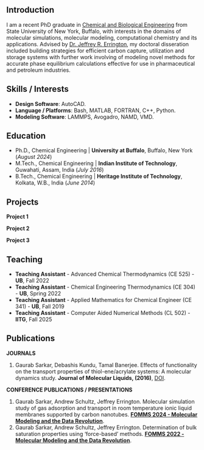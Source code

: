 ## Introduction

I am a recent PhD graduate in [Chemical and Biological Engineering](https://engineering.buffalo.edu/chemical-biological.html) from State University of New York, Buffalo, with interests in the domains of molecular simulations, molecular modeling, computational chemistry and its applications. Advised by [Dr. Jeffrey R. Errington](https://engineering.buffalo.edu/chemical-biological/people/faculty-directory/core.host.html/content/shared/engineering/chemical-biological/profiles/faculty/errington-jeffrey-r.detail.html), my doctoral disseration included building strategies for efficient carbon capture, utilization and storage systems with further work involving of modeling novel methods for accurate phase equilibrium calculations effective for use in pharmaceutical and petroleum industries.

## Skills / Interests
- **Design Software**: AutoCAD.
- **Language / Platforms**: Bash, MATLAB, FORTRAN, C++, Python.
- **Modeling Software**: LAMMPS, Avogadro, NAMD, VMD.
<!---
- Interests: Molecular Simulation, Data Analysis, Mathematical Modelling, Machine Learning.
---> 

## Education

- Ph.D., Chemical Engineering | **University at Buffalo**, Buffalo, New York (_August 2024_)
- M.Tech., Chemical Engineering | **Indian Institute of Technology**, Guwahati, Assam, India (_July 2016_)
- B.Tech., Chemical Engineering | **Heritage Institute of Technology**, Kolkata, W.B., India (_June 2014_)

## Projects
**Project 1**
<!---
[Publication](https://www.mdpi.com/1424-8220/22/8/3048)

Developed objective strategy for discovering optimal EEG bands based on signal power spectra using Python. This data-driven approach led to better characterization of the underlying power spectrum by identifying bands that outperformed the more // // commonly used band boundaries by a factor of two. The proposed method provides a fully automated and flexible approach to capturing key signal components and possibly discovering new indices of brain activity.

![Example image](/pic.png)
--->
**Project 2**

**Project 3**

## Teaching

- **Teaching Assistant** - Advanced Chemical Thermodynamics (CE 525) - **UB**, Fall 2022
- **Teaching Assistant** - Chemical Engineering Thermodynamics (CE 304) - **UB**, Spring 2022
- **Teaching Assistant** - Applied Mathematics for Chemical Engineer (CE 341) - **UB**, Fall 2019
- **Teaching Assistant** - Computer Aided Numerical Methods (CL 502) - **IITG**, Fall 2025

## Publications

**JOURNALS**

1. Gaurab Sarkar, Debashis Kundu, Tamal Banerjee. Effects of functionality on the transport properties of thiol-ene/acrylate systems: A molecular dynamics study. **Journal of Molecular Liquids, (2016)**, [DOI](http://dx.doi.org/10.1016/j.molliq.2016.10.036).

**CONFERENCE PUBLICATIONS / PRESENTATIONS**

1. Gaurab Sarkar, Andrew Schultz, Jeffrey Errington. Molecular simulation study of gas adsorption and transport in room temperature ionic liquid membranes supported by carbon nanotubes. [**FOMMS 2024 - Molecular Modeling and the Data Revolution**]().
2. Gaurab Sarkar, Andrew Schultz, Jeffrey Errington. Determination of bulk saturation properties using ‘force-based’ methods. [**FOMMS 2022 - Molecular Modeling and the Data Revolution**](https://fomms.cache.org/2022/overview).

